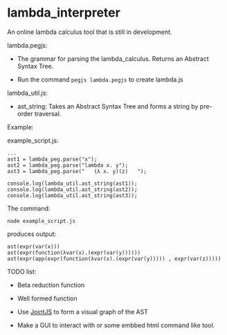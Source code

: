 # lambda_interpreter

An online lambda calculus tool that is still in development.

lambda.pegjs:

* The grammar for parsing the lambda_calculus. Returns an Abstract Syntax Tree.

* Run the command ```pegjs lambda.pegjs``` to create lambda.js

lambda_util.js:

* ast_string: Takes an Abstract Syntax Tree and forms a string by pre-order traversal.

Example:

example_script.js:
````
...
ast1 = lambda_peg.parse("x");
ast2 = lambda_peg.parse("lambda x. y");
ast3 = lambda_peg.parse("   (λ x. y)(z)   ");

console.log(lambda_util.ast_string(ast1));
console.log(lambda_util.ast_string(ast2));
console.log(lambda_util.ast_string(ast3));
````
The command:
````
node example_script.js
````
produces output:
````
ast(expr(var(x)))
ast(expr(function(λvar(x).(expr(var(y))))))
ast(expr(app(expr(function(λvar(x).(expr(var(y))))) , expr(var(z)))))
````


TODO list:

* Beta reduction function

* Well formed function 

* Use [JointJS](http://jointjs.com/tutorial) to form a visual graph of the AST

* Make a GUI to interact with or some embbed html command like tool.


